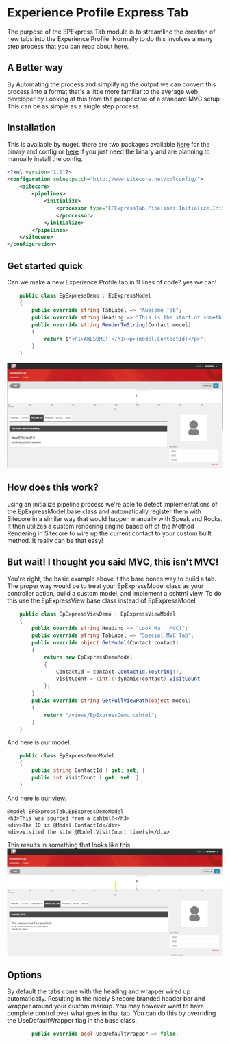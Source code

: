 # Experience Profile Express Tab
The purpose of the EPExpress Tab module is to streamline the creation of new tabs into the Experience Profile.  Normally to do this involves a many step process that you can read about [here](https://community.sitecore.net/technical_blogs/b/getting_to_know_sitecore/posts/using-custom-contact-data-part-1-experience-profile).

## A Better way
By Automating the process and simplifying the output we can convert this process into a format that's a little more familiar to the average web developer by Looking at this from the perspective of a standard MVC setup
This can be as simple as a single step process.

## Installation
This is available by nuget, there are two packages available [here](https://www.nuget.org/packages/EPExpressTab/) for the binary and config or [here](https://www.nuget.org/packages/EPExpressTab.Core/) if you just need the binary and are planning to manually install the config.
```xml
<?xml version="1.0"?>
<configuration xmlns:patch="http://www.sitecore.net/xmlconfig/">
	<sitecore>
		<pipelines>
			<initialize>
				<processor type="EPExpressTab.Pipelines.Initialize.Initialize, EPExpressTab" >
				</processor>
			</initialize>
		</pipelines>
	</sitecore>
</configuration>
```
## Get started quick
Can we make a new Experience Profile tab in 9 lines of code?  yes we can!
```cs
	public class EpExpressDemo : EpExpressModel
	{
		public override string TabLabel => "Awesome Tab";
		public override string Heading => "This is the start of something";
		public override string RenderToString(Contact model)
		{
			return $"<h1>AWESOME!!</h1><p>{model.ContactId}</p>";
		}
	}
```
![Awesome Tab](documentation/AwesomeTab.png)
## How does this work?
using an initialize pipeline process we're able to detect implementations of the EpExpressModel base class and automatically register them with Sitecore in a similar way that would happen manually with Speak and Rocks.
It then utilizes a custom rendering engine based off of the Method Rendering in Sitecore to wire up the current contact to your custom built method.  It really can be that easy!

## But wait!  I thought you said MVC, this isn't MVC!
You're right, the basic example above it the bare bones way to build a tab.  The proper way would be to treat your EpExpressModel class as your controller action, build a custom model, and implement a cshtml view.
To do this use the EpExpressView base class instead of EpExpressModel
```cs
	public class EpExpressViewDemo : EpExpressViewModel
	{
		public override string Heading => "Look Ma!  MVC!";
		public override string TabLabel => "Special MVC Tab";
		public override object GetModel(Contact contact)
		{
			return new EpExpressDemoModel
			{
				ContactId = contact.ContactId.ToString(),
				VisitCount = (int)((dynamic)contact).VisitCount
			};
		}
		public override string GetFullViewPath(object model)
		{
			return "/views/EpExpressDemo.cshtml";
		}
	}
```
And here is our model.
```cs
	public class EpExpressDemoModel
	{
		public string ContactId { get; set; }
		public int VisitCount { get; set; }
	}
```
And here is our view.
```cshtml
@model EPExpressTab.EpExpressDemoModel
<h3>This was sourced from a cshtml!</h3>
<div>The ID is @Model.ContactId</div>
<div>Visited the site @Model.VisitCount time(s)</div>
```
This results in something that looks like this
![View Tab](documentation/ViewTab.png)
## Options
By default the tabs come with the heading and wrapper wired up automatically.  Resulting in the nicely Sitecore branded header bar and wrapper around your custom markup.
You may however want to have complete control over what goes in that tab.  You can do this by overriding the UseDefaultWrapper flag in the base class.
```cs
		public override bool UseDefaultWrapper => false;
```